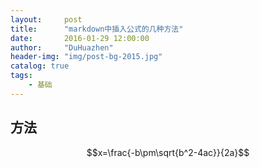 ```yaml
---
layout:     post
title:      "markdown中插入公式的几种方法"
date:       2016-01-29 12:00:00
author:     "DuHuazhen"
header-img: "img/post-bg-2015.jpg"
catalog: true
tags:
    - 基础
---
```


<script type="text/javascript" src="http://cdn.mathjax.org/mathjax/latest/MathJax.js?config=default"></script>

## 方法
$$x=\frac{-b\pm\sqrt{b^2-4ac}}{2a}$$
